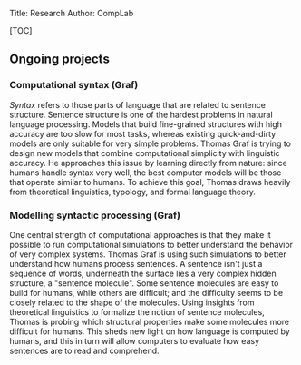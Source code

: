 Title: Research
Author: CompLab

[TOC]

## Ongoing projects

### Computational syntax (Graf)

*Syntax* refers to those parts of language that are related to sentence structure.
Sentence structure is one of the hardest problems in natural language processing.
Models that build fine-grained structures with high accuracy are too slow for most tasks, whereas existing quick-and-dirty models are only suitable for very simple problems.
Thomas Graf is trying to design new models that combine computational simplicity with linguistic accuracy.
He approaches this issue by learning directly from nature: since humans handle syntax very well, the best computer models will be those that operate similar to humans.
To achieve this goal, Thomas draws heavily from theoretical linguistics, typology, and formal language theory.

### Modelling syntactic processing (Graf)

One central strength of computational approaches is that they make it possible to run computational simulations to better understand the behavior of very complex systems.
Thomas Graf is using such simulations to better understand how humans process sentences.
A sentence isn't just a sequence of words, underneath the surface lies a very complex hidden structure, a "sentence molecule".
Some sentence molecules are easy to build for humans, while others are difficult; and the difficulty seems to be closely related to the shape of the molecules.
Using insights from theoretical linguistics to formalize the notion of sentence molecules, Thomas is probing which structural properties make some molecules more difficult for humans.
This sheds new light on how language is computed by humans, and this in turn will allow computers to evaluate how easy sentences are to read and comprehend.
